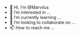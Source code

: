 - 👋 Hi, I’m @Marvilus
- 👀 I’m interested in ...
- 🌱 I’m currently learning ...
- 💞️ I’m looking to collaborate on ...
- 📫 How to reach me ...

<!---
Marvilus/Marvilus is a ✨ special ✨ repository because its `README.md` (this file) appears on your GitHub profile.
You can click the Preview link to take a look at your changes.
--->
